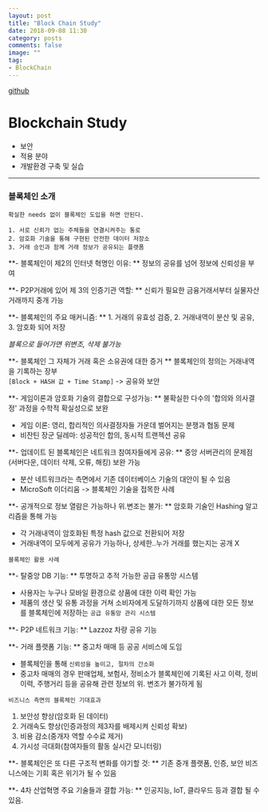 ```yaml
---
layout: post
title: "Block Chain Study"
date: 2018-09-08 11:30
category: posts
comments: false
image: ""
tag:
- BlockChain
---
```

[github](https://github.com/HongJeSeong/blockchain/tree/master)
# Blockchain Study

* 보안
* 적용 분야
* 개발환경 구축 및 실습


---------
### 블록체인 소개  

`확실한 needs 없이 블록체인 도입을 하면 안된다.`
```
1. 서로 신뢰가 없는 주체들을 연결시켜주는 통로
2. 암호화 기술을 통해 구현된 안전한 데이터 저장소
3. 거래 승인과 함께 거래 정보가 공유되는 플랫폼  
```

**- 블록체인이 제2의 인터넷 혁명인 이유: ** 정보의 공유를 넘어 정보에 신뢰성을 부여    

**- P2P거래에 있어 제 3의 인증기관 역할: ** 신뢰가 필요한 금융거래서부터 실물자산 거래까지 중개 가능  

**- 블록체인의 주요 매커니즘: ** 1. 거래의 유효성 검증, 2. 거래내역이 분산 및 공유, 3. 암호화 되어 저장  

*블록으로 들어가면 위변조, 삭제 불가능*  

**- 블록체인 그 자체가 거래 혹은 소유권에 대한 증거 ** 블록체인의 정의는 거래내역을 기록하는 장부  
`[Block + HASH 값 + Time Stamp]`   -> 공유와 보안

**- 게임이론과 암호화 기술의 결합으로 구성가능: ** 불확실한 다수의 '합의와 의사결정' 과정을 수학적 확실성으로 보완  
- 게임 이론: 영리, 합리적인 의사결정자들 가운데 벌어지는 분쟁과 협동 문제
- 비잔틴 장군 딜레마: 성공적인 합의, 동시적 트랜젝션 공유  

**- 업데이트 된 블록체인은 네트워크 참여자들에게 공유: ** 중앙 서버관리의 문제점(서버다운, 데이터 삭제, 오류, 해킹) 보완 가능  
- 분산 네트워크라는 측면에서 기존 데이터베이스 기술의 대안이 될 수 있음
- MicroSoft 이더리움 -> 블록체인 기술을 접목한 사례

**- 공개적으로 정보 열람은 가능하나 위.변조는 불가: ** 암호화 기술인 Hashing 알고리즘을 통해 가능
- 각 거래내역이 암호화된 특정 hash 값으로 전환되어 저장
- 거래내역이 모두에게 공유가 가능하나, 상세한..누가 거래를 했는지는 공개 X


```
블록체인 활용 사례
```
**- 탈중앙 DB 기능: ** 투명하고 추적 가능한 공급 유통망 시스템
- 사용자는 누구나 모바일 환경으로  상품에 대한 이력 확인 가능
- 제품의 생산 및 유통 과정을 거쳐 소비자에게 도달하기까지 상품에 대한 모든 정보를 블록체인에 저장하는 `공급 유통망 관리 시스템`  

**- P2P 네트워크 기능: ** Lazzoz 차량 공유 기능

**- 거래 플랫폼 기능: ** 중고차 매매 등 공공 서비스에 도임
- 블록체인을 통해 `신뢰성을 높이고, 절차의 간소화`
- 중고차 매매의 경우 판매업체, 보험사, 정비소가 블록체인에 기록된 사고 이력, 정비 이력, 주행거리 등을 공유해 관련 정보의 위. 변조가 불가하게 됨

```
비즈니스 측면의 블록체인 기대효과
```
1. 보안성 향상(암호화 된 데이터)
2. 거래속도 향상(인증과정의 제3자를 배제시켜 신뢰성 확보)
3. 비용 감소(중개자 역할 수수료 제거)
4. 가시성 극대화(참여자들의 활동 실시간 모니터링)


**- 블록체인은 또 다른 구조적 변화를 야기할 것: ** 기존 중개 플랫폼, 인증, 보안 비즈니스에는 기회 혹은 위기가 될 수 있음  

**- 4차 산업혁명 주요 기술들과 결합 가능: ** 인공지능, IoT, 클라우드 등과 결합 될 수 있음.

